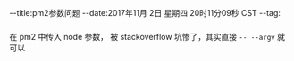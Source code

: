 --title:pm2参数问题
--date:2017年11月 2日 星期四 20时11分09秒 CST
--tag:
###
在 pm2 中传入 node 参数， 被 stackoverflow 坑惨了，其实直接 `-- --argv` 就可以
